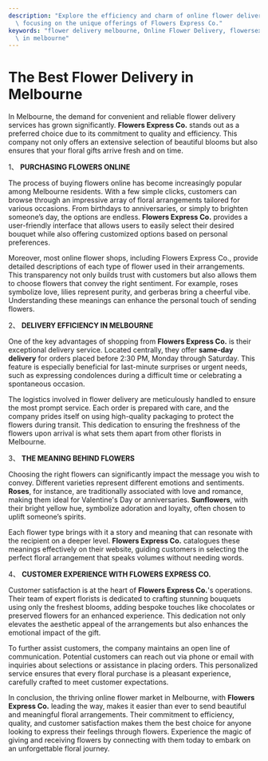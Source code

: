 ```yaml
---
description: "Explore the efficiency and charm of online flower delivery services in Melbourne,\
  \ focusing on the unique offerings of Flowers Express Co."
keywords: "flower delivery melbourne, Online Flower Delivery, flowersexpressco, send fresh flowers\
  \ in melbourne"
---
```

# The Best Flower Delivery in Melbourne

In Melbourne, the demand for convenient and reliable flower delivery services has grown significantly. **Flowers Express Co.** stands out as a preferred choice due to its commitment to quality and efficiency. This company not only offers an extensive selection of beautiful blooms but also ensures that your floral gifts arrive fresh and on time. 

1、 **PURCHASING FLOWERS ONLINE**

The process of buying flowers online has become increasingly popular among Melbourne residents. With a few simple clicks, customers can browse through an impressive array of floral arrangements tailored for various occasions. From birthdays to anniversaries, or simply to brighten someone’s day, the options are endless. **Flowers Express Co.** provides a user-friendly interface that allows users to easily select their desired bouquet while also offering customized options based on personal preferences. 

Moreover, most online flower shops, including Flowers Express Co., provide detailed descriptions of each type of flower used in their arrangements. This transparency not only builds trust with customers but also allows them to choose flowers that convey the right sentiment. For example, roses symbolize love, lilies represent purity, and gerberas bring a cheerful vibe. Understanding these meanings can enhance the personal touch of sending flowers.

2、 **DELIVERY EFFICIENCY IN MELBOURNE**

One of the key advantages of shopping from **Flowers Express Co.** is their exceptional delivery service. Located centrally, they offer **same-day delivery** for orders placed before 2:30 PM, Monday through Saturday. This feature is especially beneficial for last-minute surprises or urgent needs, such as expressing condolences during a difficult time or celebrating a spontaneous occasion. 

The logistics involved in flower delivery are meticulously handled to ensure the most prompt service. Each order is prepared with care, and the company prides itself on using high-quality packaging to protect the flowers during transit. This dedication to ensuring the freshness of the flowers upon arrival is what sets them apart from other florists in Melbourne.

3、 **THE MEANING BEHIND FLOWERS**

Choosing the right flowers can significantly impact the message you wish to convey. Different varieties represent different emotions and sentiments. **Roses**, for instance, are traditionally associated with love and romance, making them ideal for Valentine's Day or anniversaries. **Sunflowers**, with their bright yellow hue, symbolize adoration and loyalty, often chosen to uplift someone’s spirits. 

Each flower type brings with it a story and meaning that can resonate with the recipient on a deeper level. **Flowers Express Co.** catalogues these meanings effectively on their website, guiding customers in selecting the perfect floral arrangement that speaks volumes without needing words.

4、 **CUSTOMER EXPERIENCE WITH FLOWERS EXPRESS CO.**

Customer satisfaction is at the heart of **Flowers Express Co.**'s operations. Their team of expert florists is dedicated to crafting stunning bouquets using only the freshest blooms, adding bespoke touches like chocolates or preserved flowers for an enhanced experience. This dedication not only elevates the aesthetic appeal of the arrangements but also enhances the emotional impact of the gift.

To further assist customers, the company maintains an open line of communication. Potential customers can reach out via phone or email with inquiries about selections or assistance in placing orders. This personalized service ensures that every floral purchase is a pleasant experience, carefully crafted to meet customer expectations.

In conclusion, the thriving online flower market in Melbourne, with **Flowers Express Co.** leading the way, makes it easier than ever to send beautiful and meaningful floral arrangements. Their commitment to efficiency, quality, and customer satisfaction makes them the best choice for anyone looking to express their feelings through flowers. Experience the magic of giving and receiving flowers by connecting with them today to embark on an unforgettable floral journey.
